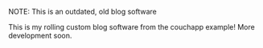 NOTE: This is an outdated, old blog software

This is my rolling custom blog software from the couchapp example! More development soon.
